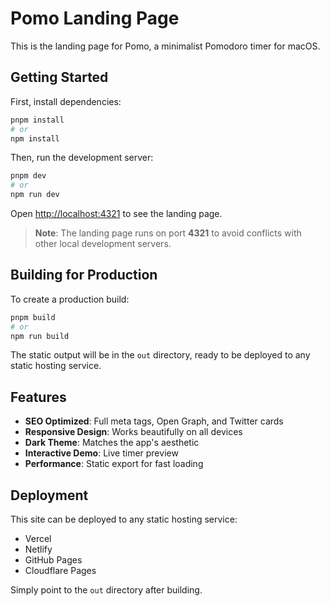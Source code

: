 # Pomo Landing Page

This is the landing page for Pomo, a minimalist Pomodoro timer for macOS.

## Getting Started

First, install dependencies:

```bash
pnpm install
# or
npm install
```

Then, run the development server:

```bash
pnpm dev
# or
npm run dev
```

Open [http://localhost:4321](http://localhost:4321) to see the landing page.

> **Note**: The landing page runs on port **4321** to avoid conflicts with other local development servers.

## Building for Production

To create a production build:

```bash
pnpm build
# or
npm run build
```

The static output will be in the `out` directory, ready to be deployed to any static hosting service.

## Features

- **SEO Optimized**: Full meta tags, Open Graph, and Twitter cards
- **Responsive Design**: Works beautifully on all devices
- **Dark Theme**: Matches the app's aesthetic
- **Interactive Demo**: Live timer preview
- **Performance**: Static export for fast loading

## Deployment

This site can be deployed to any static hosting service:

- Vercel
- Netlify
- GitHub Pages
- Cloudflare Pages

Simply point to the `out` directory after building.